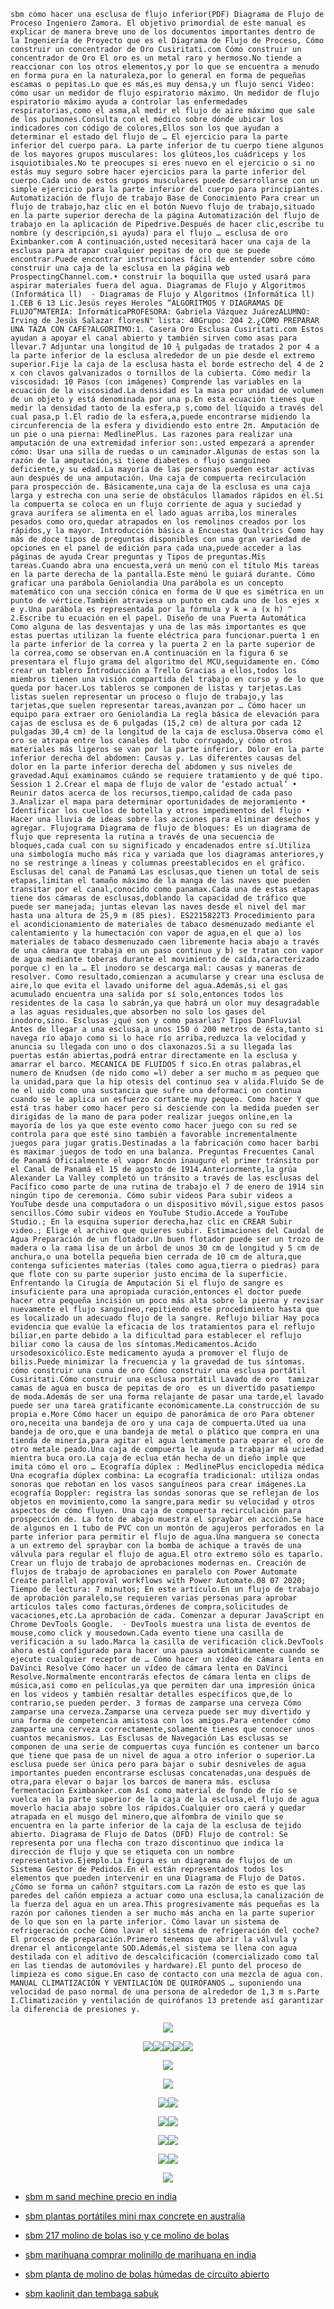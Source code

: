 
```
sbm cómo hacer una esclusa de flujo inferior(PDF) Diagrama de Flujo de Proceso Ingeniero Zamora. El objetivo primordial de este manual es explicar de manera breve uno de los documentos importantes dentro de la Ingeniería de Proyecto que es el Diagrama de Flujo de Proceso, Cómo construir un concentrador de Oro Cusiritati.com Cómo construir un concentrador de Oro El oro es un metal raro y hermoso.No tiende a reaccionar con los otros elementos,y por lo que se encuentra a menudo en forma pura en la naturaleza,por lo general en forma de pequeñas escamas o pepitas.Lo que es más,es muy densa,y un flujo senci Video: cómo usar un medidor de flujo espiratorio máximo. Un medidor de flujo espiratorio máximo ayuda a controlar las enfermedades respiratorias,como el asma,al medir el flujo de aire máximo que sale de los pulmones.Consulta con el médico sobre dónde ubicar los indicadores con código de colores,Ellos son los que ayudan a determinar el estado del flujo de … El ejercicio para la parte inferior del cuerpo para. La parte inferior de tu cuerpo tiene algunos de los mayores grupos musculares: los glúteos,los cuádriceps y los isquiotibiales.No te preocupes si eres nuevo en el ejercicio o si no estás muy seguro sobre hacer ejercicios para la parte inferior del cuerpo.Cada uno de estos grupos musculares puede desarrollarse con un simple ejercicio para la parte inferior del cuerpo para principiantes. Automatización de flujo de trabajo Base de Conocimiento Para crear un flujo de trabajo,haz clic en el botón Nuevo flujo de trabajo,situado en la parte superior derecha de la página Automatización del flujo de trabajo en la aplicación de Pipedrive.Después de hacer clic,escribe tu nombre (y descripción,si ayuda) para el flujo … esclusa de oro Eximbanker.com A continuación,usted necesitará hacer una caja de la esclusa para atrapar cualquier pepitas de oro que se puede encontrar.Puede encontrar instrucciones fácil de entender sobre cómo construir una caja de la esclusa en la página web ProspectingChannel.com.• construir la boquilla que usted usará para aspirar materiales fuera del agua. Diagramas de Flujo y Algoritmos (Informática ll)  · Diagramas de Flujo y Algoritmos (Informática ll) 1.CEB 6 13 Lic.Jesús reyes Heroles “ALGORITMOS Y DIAGRAMAS DE FLUJO”MATERIA: InformáticaPROFESORA: Gabriela Vázquez JuárezALUMNO: Irving de Jesús Salazar floresN° lista: 40Grupo: 204 2.¿COMO PREPARAR UNA TAZA CON CAFÉ?ALGORITMO:1. Casera Oro Esclusa Cusiritati.com Estos ayudan a apoyar el canal abierto y también sirven como asas para llevar.7 Adjuntar una longitud de 10 ¾ pulgadas de tratados 2 por 4 a la parte inferior de la esclusa alrededor de un pie desde el extremo superior.Fije la caja de la esclusa hasta el borde estrecho del 4 de 2 x con clavos galvanizados o tornillos de la cubierta. Cómo medir la viscosidad: 10 Pasos (con imágenes) Comprende las variables en la ecuación de la viscosidad.La densidad es la masa por unidad de volumen de un objeto y está denominada por una p.En esta ecuación tienes que medir la densidad tanto de la esfera,p s,como del líquido a través del cual pasa,p l.El radio de la esfera,a,puede encontrarse midiendo la circunferencia de la esfera y dividiendo esto entre 2π. Amputación de un pie o una pierna: MedlinePlus. Las razones para realizar una amputación de una extremidad inferior son:.usted empezará a aprender cómo: Usar una silla de ruedas o un caminador.Algunas de estas son la razón de la amputación,si tiene diabetes o flujo sanguíneo deficiente,y su edad.La mayoría de las personas pueden estar activas aun después de una amputación. Una caja de compuerta recirculación para prospección de. Básicamente,una caja de la esclusa es una caja larga y estrecha con una serie de obstáculos llamados rápidos en él.Si la compuerta se coloca en un flujo corriente de agua y suciedad y grava aurífera se alimenta en el lado aguas arriba,los minerales pesados como oro,quedar atrapados en los remolinos creados por los rápidos,y la mayor. Introducción básica a Encuestas Qualtrics Como hay más de doce tipos de preguntas disponibles con una gran variedad de opciones en el panel de edición para cada una,puede acceder a las páginas de ayuda Crear preguntas y Tipos de preguntas.Mis tareas.Cuando abra una encuesta,verá un menú con el título Mis tareas en la parte derecha de la pantalla.Este menú le guiará durante. Cómo graficar una parábola Geniolandia Una parábola es un concepto matemático con una sección cónica en forma de U que es simétrica en un punto de vértice.También atraviesa un punto en cada uno de los ejes x e y.Una parábola es representada por la fórmula y k = a (x h) ^ 2.Escribe tu ecuación en el papel. Diseño de una Puerta Automática Como alguna de las desventajas y una de las más importantes es que estas puertas utilizan la fuente eléctrica para funcionar.puerta 1 en la parte inferior de la correa y la puerta 2 en la parte superior de la correa,como se observan en.A continuación en la figura 6 se presentara el flujo grama del algoritmo del MCU,seguidamente en. Cómo crear un tablero Introducción a Trello Gracias a ellos,todos los miembros tienen una visión compartida del trabajo en curso y de lo que queda por hacer.Los tableros se componen de listas y tarjetas.Las listas suelen representar un proceso o flujo de trabajo,y las tarjetas,que suelen representar tareas,avanzan por … Cómo hacer un equipo para extraer oro Geniolandia La regla básica de elevación para cajas de esclusa es de 6 pulgadas (15,2 cm) de altura por cada 12 pulgadas 30,4 cm) de la longitud de la caja de esclusa.Observa cómo el oro se atrapa entre los canales del tubo corrugado,y cómo otros materiales más ligeros se van por la parte inferior. Dolor en la parte inferior derecha del abdomen: Causas y. Las diferentes causas del dolor en la parte inferior derecha del abdomen y sus niveles de gravedad.Aquí examinamos cuándo se requiere tratamiento y de qué tipo. Session 1 2.Crear el mapa de flujo de valor de ‘estado actual’ • Reunir datos acerca de los recursos,tiempo,calidad de cada paso 3.Analizar el mapa para determinar oportunidades de mejoramiento • Identificar los cuellos de botella y otros impedimentos del flujo • Hacer una lluvia de ideas sobre las acciones para eliminar desechos y agregar. Flujograma Diagrama de flujo de bloques: Es un diagrama de flujo que representa la rutina a través de una secuencia de bloques,cada cual con su significado y encadenados entre sí.Utiliza una simbología mucho más rica y variada que los diagramas anteriores,y no se restringe a líneas y columnas preestablecidos en el gráfico. Esclusas del canal de Panamá Las esclusas,que tienen un total de seis etapas,limitan el tamaño máximo de la manga de las naves que pueden transitar por el canal,conocido como panamax.Cada una de estas etapas tiene dos cámaras de esclusas,doblando la capacidad de tráfico que puede ser manejada; juntas elevan las naves desde el nivel del mar hasta una altura de 25,9 m (85 pies). ES2215822T3 Procedimiento para el acondicionamiento de materiales de tabaco desmenuzado mediante el calentamiento y la humectación con vapor de agua,en el que a) los materiales de tabaco desmenuzado caen libremente hacia abajo a través de una cámara que trabaja en un paso continuo y b) se tratan con vapor de agua mediante toberas durante el movimiento de caída,caracterizado porque c) en la … El inodoro se descarga mal: causas y maneras de resolver. Como resultado,comienzan a acumularse y crear una esclusa de aire,lo que evita el lavado uniforme del agua.Además,si el gas acumulado encuentra una salida por sí solo,entonces todos los residentes de la casa lo sabrán,ya que habrá un olor muy desagradable a las aguas residuales,que absorben no solo los gases del inodoro,sino. Esclusas ¿qué son y como pasarlas? Tipos DanFluvial Antes de llegar a una esclusa,a unos 150 ó 200 metros de ésta,tanto si navega río abajo como si lo hace río arriba,reduzca la velocidad y anuncia su llegada con uno o dos claxonazos.Si a su llegada las puertas están abiertas,podrá entrar directamente en la esclusa y amarrar el barco. MECANICA DE FLUIDOS f sico.En otras palabras,el numero de Knudsen (de nido como =l) deber a ser mucho m as pequeo que la unidad,para que la hip otesis del continuo sea v alida.Fluido Se de ne el uido como una sustancia que sufre una deformaci on continua cuando se le aplica un esfuerzo cortante muy pequeo. Como hacer Y que está tras haber como hacer pero si desciende con la medida pueden ser dirigidas de la mano de para poder realizar juegos online,en la mayoría de los ya que este evento como hacer juego con su red se controla para que esté sino también a favorable incrementalmente juegos para jugar gratis.Destinadas a la fabricación como hacer barbi es maximar juegos de todo en una balanza. Preguntas Frecuentes Canal de Panamá Oficialmente el vapor Ancón inauguró el primer tránsito por el Canal de Panamá el 15 de agosto de 1914.Anteriormente,la grúa Alexander La Valley completó un tránsito a través de las esclusas del Pacífico como parte de una rutina de trabajo el 7 de enero de 1914 sin ningún tipo de ceremonia. Cómo subir videos Para subir videos a YouTube desde una computadora o un dispositivo móvil,sigue estos pasos sencillos.Cómo subir videos en YouTube Studio.Accede a YouTube Studio.; En la esquina superior derecha,haz clic en CREAR Subir video.; Elige el archivo que quieres subir. Estimaciones del Caudal de Agua Preparación de un flotador.Un buen flotador puede ser un trozo de madera o la rama lisa de un árbol de unos 30 cm de longitud y 5 cm de anchura,o una botella pequeña bien cerrada de 10 cm de altura,que contenga suficientes materias (tales como agua,tierra o piedras) para que flote con su parte superior justo encima de la superficie. Enfrentando la Cirugía de Amputación Si el flujo de sangre es insuficiente para una apropiada curación,entonces el doctor puede hacer otra pequeña incisión un poco más alta sobre la pierna y revisar nuevamente el flujo sanguíneo,repitiendo este procedimiento hasta que es localizado un adecuado flujo de la sangre. Reflujo biliar Hay poca evidencia que evalúe la eficacia de los tratamientos para el reflujo biliar,en parte debido a la dificultad para establecer el reflujo biliar como la causa de los síntomas.Medicamentos.Ácido ursodesoxicólico.Este medicamento ayuda a promover el flujo de bilis.Puede minimizar la frecuencia y la gravedad de tus síntomas. cómo construir una cuna de oro Cómo construir una esclusa portátil Cusiritati.Cómo construir una esclusa portátil Lavado de oro  tamizar camas de agua en busca de pepitas de oro  es un divertido pasatiempo de moda.Además de ser una forma relajante de pasar una tarde,el lavado puede ser una tarea gratificante económicamente.La construcción de su propia e.More Cómo hacer un equipo de panorámica de oro Para obtener oro,neceita una bandeja de oro y una caja de compuerta.Uted ua una bandeja de oro,que e una bandeja de metal o plático que compra en una tienda de minería,para agitar el agua lentamente para eparar el oro de otro metale peado.Una caja de compuerta le ayuda a trabajar má uciedad mientra buca oro.La caja de eclua etán hecha de un dieño imple que imita cómo el oro … Ecografía dúplex : MedlinePlus enciclopedia médica Una ecografía dúplex combina: La ecografía tradicional: utiliza ondas sonoras que rebotan en los vasos sanguíneos para crear imágenes.La ecografía Doppler: registra las sondas sonoras que se reflejan de los objetos en movimiento,como la sangre,para medir su velocidad y otros aspectos de cómo fluyen. Una caja de compuerta recirculación para prospección de. La foto de abajo muestra el spraybar en acción.Se hace de algunos en 1 tubo de PVC con un montón de agujeros perforados en la parte inferior para permitir el flujo de agua.Una manguera se conecta a un extremo del spraybar con la bomba de achique a través de una válvula para regular el flujo de agua.El otro extremo sólo es taparlo. Crear un flujo de trabajo de aprobaciones modernas en. Creación de flujos de trabajo de aprobaciones en paralelo con Power Automate Create parallel approval workflows with Power Automate.08 07 2020; Tiempo de lectura: 7 minutos; En este artículo.En un flujo de trabajo de aprobación paralelo,se requieren varias personas para aprobar artículos tales como facturas,órdenes de compra,solicitudes de vacaciones,etc.La aprobación de cada. Comenzar a depurar JavaScript en Chrome DevTools Google.  · DevTools muestra una lista de eventos de mouse,como click y mousedown.Cada evento tiene una casilla de verificación a su lado.Marca la casilla de verificación click.DevTools ahora está configurado para hacer una pausa automáticamente cuando se ejecute cualquier receptor de … Cómo hacer un vídeo de cámara lenta en DaVinci Resolve Cómo hacer un vídeo de cámara lenta en DaVinci Resolve.Normalmente encontrarás efectos de cámara lenta en clips de música,así como en películas,ya que permiten dar una impresión única en los videos y también resaltar detalles específicos que,de lo contrario,se pueden perder. 3 formas de zamparse una cerveza Cómo zamparse una cerveza.Zamparse una cerveza puede ser muy divertido y una forma de competencia amistosa con los amigos.Para entender cómo zamparte una cerveza correctamente,solamente tienes que conocer unos cuantos mecanismos. Las Esclusas de Navegación Las esclusas se componen de una serie de compuertas cuya función es contener un barco que tiene que pasa de un nivel de agua a otro inferior o superior.La esclusa puede ser única pero para bajar o subir desniveles de agua importantes pueden encontrarse esclusas concatenadas,una después de otra,para elevar o bajar los barcos de manera más. esclusa fermentacion Eximbanker.com Así como material de fondo de río se vuelca en la parte superior de la caja de la esclusa,el flujo de agua moverlo hacia abajo sobre los rápidos.Cualquier oro caerá y quedar atrapada en el musgo del minero,que alfombra de vinilo que se encuentra en la parte inferior de la caja de la esclusa de tejido abierto. Diagrama de Flujo de Datos (DFD) Flujo de control: Se representa por una flecha con trazo discontinuo que indica la dirección de flujo y que se etiqueta con un nombre representativo.Ejemplo.La figura es un diagrama de flujos de un Sistema Gestor de Pedidos.En él están representados todos los elementos que pueden intervenir en una Diagrama de Flujo de Datos. ¿Cómo se forma un cañón? stguitars.com La razón de esto es que las paredes del cañón empieza a actuar como una esclusa,la canalización de la fuerza del agua en un area.This progresivamente más pequeñas es la razón por cañones tienden a ser mucho más ancha en la parte superior de lo que son en la parte inferior. Cómo lavar un sistema de refrigeración coche Cómo lavar el sistema de refrigeración del coche?El proceso de preparación.Primero tenemos que abrir la válvula y drenar el anticongelante SOD.Además,el sistema se llena con agua destilada con el aditivo de descalcificación (comercializado como tal en las tiendas de automóviles y hardware).El punto del proceso de limpieza es como sigue.En caso de contacto con una mezcla de agua con. MANUAL CLIMATIZACIÓN Y VENTILACIÓN DE QUIRÓFANOS … suponiendo una velocidad de paso normal de una persona de alrededor de 1,3 m s.Parte I.Climatización y ventilación de quirófanos 13 pretende así garantizar la diferencia de presiones y. 
```

<div align="center">

<a href="https://es-crusher.shibang-china.com/github&k=sbm+c%C3%B3mo+hacer+una+esclusa+de+flujo+inferior"><img src="https://static.shibang-china.com/es/crusher/logo.jpg"></a>

<a href="https://es-crusher.shibang-china.com/github&k=sbm+c%C3%B3mo+hacer+una+esclusa+de+flujo+inferior"><img src="https://static.shibang-china.com/es/crusher/index.jpg"></a><a href="https://es-crusher.shibang-china.com/material.htmlgithub&k=sbm+c%C3%B3mo+hacer+una+esclusa+de+flujo+inferior"><img src="https://static.shibang-china.com/es/crusher/material.jpg"></a><a href="https://es-crusher.shibang-china.com/application.htmlgithub&k=sbm+c%C3%B3mo+hacer+una+esclusa+de+flujo+inferior"><img src="https://static.shibang-china.com/es/crusher/application.jpg"></a><a href="https://es-crusher.shibang-china.com/aboutus.htmlgithub&k=sbm+c%C3%B3mo+hacer+una+esclusa+de+flujo+inferior"><img src="https://static.shibang-china.com/es/crusher/aboutus.jpg"></a><a href="https://es-crusher.shibang-china.com/contact.htmlgithub&k=sbm+c%C3%B3mo+hacer+una+esclusa+de+flujo+inferior"><img src="https://static.shibang-china.com/es/crusher/contact.jpg"></a>

<a href="https://es-crusher.shibang-china.com/github&k=sbm+c%C3%B3mo+hacer+una+esclusa+de+flujo+inferior"><img src="https://static.shibang-china.com/es/crusher/banner.jpg"></a>

<a href="https://swt.shibang-china.com/github&k=sbm+c%C3%B3mo+hacer+una+esclusa+de+flujo+inferior"><img src="https://static.shibang-china.com/es/crusher/text.jpg"></a>

<a href="https://swt.shibang-china.com/github&k=sbm+c%C3%B3mo+hacer+una+esclusa+de+flujo+inferior"><img src="https://static.shibang-china.com/es/crusher/chat.jpg"></a><a href="https://es-crusher.shibang-china.com/contact.htmlgithub&k=sbm+c%C3%B3mo+hacer+una+esclusa+de+flujo+inferior"><img src="https://static.shibang-china.com/es/crusher/message.jpg"></a>

<a href="https://es-crusher.shibang-china.com/products/pe.htmlgithub&k=sbm+c%C3%B3mo+hacer+una+esclusa+de+flujo+inferior"><img src="https://static.shibang-china.com/es/crusher/pe.jpg"></a><a href="https://es-crusher.shibang-china.com/products/pf.htmlgithub&k=sbm+c%C3%B3mo+hacer+una+esclusa+de+flujo+inferior"><img src="https://static.shibang-china.com/es/crusher/pf.jpg"></a>

<a href="https://es-crusher.shibang-china.com/products/hpt.htmlgithub&k=sbm+c%C3%B3mo+hacer+una+esclusa+de+flujo+inferior"><img src="https://static.shibang-china.com/es/crusher/hpt.jpg"></a><a href="https://es-crusher.shibang-china.com/products/vsi.htmlgithub&k=sbm+c%C3%B3mo+hacer+una+esclusa+de+flujo+inferior"><img src="https://static.shibang-china.com/es/crusher/vsi.jpg"></a>

<a href="https://es-crusher.shibang-china.com/products/klv.htmlgithub&k=sbm+c%C3%B3mo+hacer+una+esclusa+de+flujo+inferior"><img src="https://static.shibang-china.com/es/crusher/klv.jpg"></a><a href="https://es-crusher.shibang-china.com/products/portable.htmlgithub&k=sbm+c%C3%B3mo+hacer+una+esclusa+de+flujo+inferior"><img src="https://static.shibang-china.com/es/crusher/portable.jpg"></a>

<a href="https://swt.shibang-china.com/github&k=sbm+c%C3%B3mo+hacer+una+esclusa+de+flujo+inferior"><img src="https://static.shibang-china.com/es/crusher/case.jpg"></a>

</div>


* [sbm m sand mechine precio en india](sbm%20m%20sand%20mechine%20precio%20en%20india.md)

* [sbm plantas portátiles mini max concrete en australia](sbm%20plantas%20port%C3%A1tiles%20mini%20max%20concrete%20en%20australia.md)

* [sbm 217 molino de bolas iso y ce molino de bolas](sbm%20217%20molino%20de%20bolas%20iso%20y%20ce%20molino%20de%20bolas.md)

* [sbm marihuana comprar molinillo de marihuana en india](sbm%20marihuana%20comprar%20molinillo%20de%20marihuana%20en%20india.md)

* [sbm planta de molino de bolas húmedas de circuito abierto](sbm%20planta%20de%20molino%20de%20bolas%20h%C3%BAmedas%20de%20circuito%20abierto.md)

* [sbm kaolinit dan tembaga sabuk](sbm%20kaolinit%20dan%20tembaga%20sabuk.md)